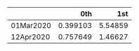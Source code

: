 |           |      0th |     1st |
|:----------|---------:|--------:|
| 01Mar2020 | 0.399103 | 5.54859 |
| 12Apr2020 | 0.757649 | 1.46627 |
